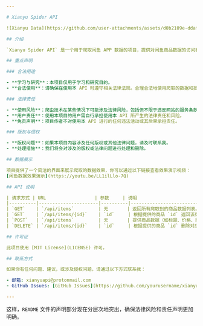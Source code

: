 ```yaml
---

# Xianyu Spider API

![Xianyu Data](https://github.com/user-attachments/assets/d0b2109e-ddaf-43e3-bcfa-190625afc31e)

## 介绍

`Xianyu Spider API` 是一个用于爬取闲鱼 APP 数据的项目，提供对闲鱼商品数据的访问和分析。你可以通过 API 获取商品的详细信息，包括标题、价格、图片链接和所在地区等。本 API 免费提供，旨在帮助开发者和数据分析师更方便地获取闲鱼平台的数据。

## 重点声明

### 合法用途

- **学习与研究**：本项目仅用于学习和研究目的。
- **合法使用**：请确保在使用本 API 时遵守相关法律法规。合理合法地使用爬取的数据和技术。

### 法律责任

- **使用风险**：爬虫技术在某些情况下可能涉及法律风险，包括但不限于违反网站的服务条款、侵犯版权或其他知识产权等。
- **用户责任**：使用本项目的用户需自行承担使用本 API 所产生的法律责任和风险。
- **免责声明**：项目作者不对使用本 API 进行的任何违法活动或其后果承担责任。

### 版权与侵权

- **版权问题**：如果本项目内容涉及任何版权或其他法律问题，请及时联系我。
- **处理措施**：我们将会对涉及的版权或法律问题进行处理和删除。

## 数据展示

项目提供了一个简洁的界面来展示爬取的数据效果，你可以通过以下链接查看效果演示视频：
[闲鱼数据效果演示](https://youtu.be/LL1ilLlo-7Q)

## API 说明

| 请求方式 | URL                  | 参数     | 说明                                            |
|----------|----------------------|----------|-------------------------------------------------|
| `GET`    | `/api/items`         | 无       | 返回所有爬取到的商品数据列表。                   |
| `GET`    | `/api/items/{id}`    | `id`     | 根据提供的商品 `id` 返回该商品的详细信息。       |
| `POST`   | `/api/items`         | 无       | 提供商品数据（如标题、价格、图片链接等），在数据库中新增一条商品记录。 |
| `DELETE` | `/api/items/{id}`    | `id`     | 根据提供的商品 `id` 删除对应的商品数据。         |

## 许可证

此项目使用 [MIT License](LICENSE) 许可。

## 联系方式

如果你有任何问题、建议，或涉及侵权问题，请通过以下方式联系我：

- 邮箱: xianyuapi@protonmail.com
- GitHub Issues: [GitHub Issues](https://github.com/yourusername/xianyu_spider_api/issues)

---
```


这样，`README` 文件的声明部分现在分层次地突出，确保法律风险和责任声明更加明确。

